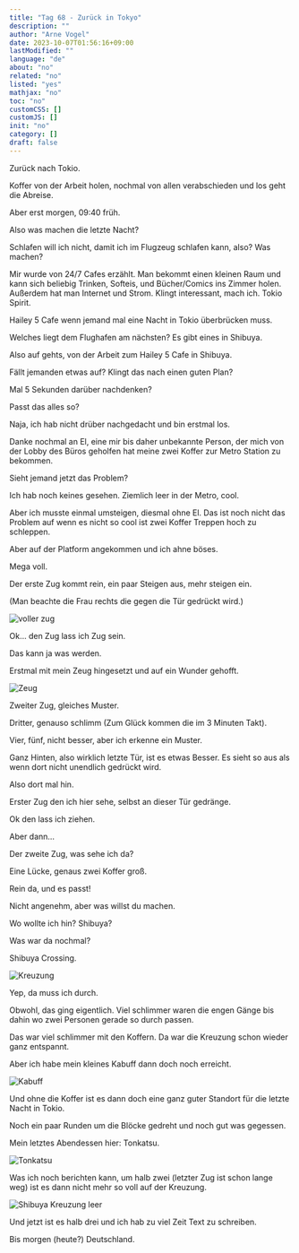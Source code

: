 ```yaml
---
title: "Tag 68 - Zurück in Tokyo"
description: ""
author: "Arne Vogel"
date: 2023-10-07T01:56:16+09:00
lastModified: ""
language: "de"
about: "no"
related: "no"
listed: "yes"
mathjax: "no"
toc: "no"
customCSS: []
customJS: []
init: "no"
category: []
draft: false
---
```


Zurück nach Tokio.

Koffer von der Arbeit holen, nochmal von allen verabschieden und los geht die Abreise.

Aber erst morgen, 09:40 früh.

Also was machen die letzte Nacht?

Schlafen will ich nicht, damit ich im Flugzeug schlafen kann, also? Was machen?

Mir wurde von 24/7 Cafes erzählt.
Man bekommt einen kleinen Raum und kann sich beliebig Trinken, Softeis, und Bücher/Comics ins Zimmer holen.
Außerdem hat man Internet und Strom.
Klingt interessant, mach ich.
Tokio Spirit.

Hailey 5 Cafe wenn jemand mal eine Nacht in Tokio überbrücken muss.

Welches liegt dem Flughafen am nächsten?
Es gibt eines in Shibuya.

Also auf gehts, von der Arbeit zum Hailey 5 Cafe in Shibuya.

Fällt jemanden etwas auf?
Klingt das nach einen guten Plan?

Mal 5 Sekunden darüber nachdenken?

Passt das alles so?

Naja, ich hab nicht drüber nachgedacht und bin erstmal los.

Danke nochmal an El, eine mir bis daher unbekannte Person, der mich von der Lobby des Büros geholfen hat meine zwei Koffer zur Metro Station zu bekommen.

Sieht jemand jetzt das Problem?

Ich hab noch keines gesehen.
Ziemlich leer in der Metro, cool.

Aber ich musste einmal umsteigen, diesmal ohne El.
Das ist noch nicht das Problem auf wenn es nicht so cool ist zwei Koffer Treppen hoch zu schleppen.

Aber auf der Platform angekommen und ich ahne böses.

Mega voll.

Der erste Zug kommt rein, ein paar Steigen aus, mehr steigen ein.

(Man beachte die Frau rechts die gegen die Tür gedrückt wird.)

![voller zug](voll.jpg)

Ok… den Zug lass ich Zug sein.

Das kann ja was werden.

Erstmal mit mein Zeug hingesetzt und auf ein Wunder gehofft.

![Zeug](zeug.jpg)

Zweiter Zug, gleiches Muster.

Dritter, genauso schlimm (Zum Glück kommen die im 3 Minuten Takt).

Vier, fünf, nicht besser, aber ich erkenne ein Muster.

Ganz Hinten, also wirklich letzte Tür, ist es etwas Besser.
Es sieht so aus als wenn dort nicht unendlich gedrückt wird.

Also dort mal hin.

Erster Zug den ich hier sehe, selbst an dieser Tür gedränge.

Ok den lass ich ziehen.

Aber dann…

Der zweite Zug, was sehe ich da?

Eine Lücke, genaus zwei Koffer groß.

Rein da, und es passt!

Nicht angenehm, aber was willst du machen.

Wo wollte ich hin? Shibuya?

Was war da nochmal?

Shibuya Crossing.

![Kreuzung](kreuzung.jpg)

Yep, da muss ich durch.

Obwohl, das ging eigentlich.
Viel schlimmer waren die engen Gänge bis dahin wo zwei Personen gerade so durch passen.

Das war viel schlimmer mit den Koffern.
Da war die Kreuzung schon wieder ganz entspannt.

Aber ich habe mein kleines Kabuff dann doch noch erreicht.

![Kabuff](kabuff.jpg)

Und ohne die Koffer ist es dann doch eine ganz guter Standort für die letzte Nacht in Tokio.

Noch ein paar Runden um die Blöcke gedreht und noch gut was gegessen.

Mein letztes Abendessen hier: Tonkatsu.

![Tonkatsu](tonkatsu.jpg)

Was ich noch berichten kann, um halb zwei (letzter Zug ist schon lange weg) ist es dann nicht mehr so voll auf der Kreuzung.

![Shibuya Kreuzung leer](leer.jpg)

Und jetzt ist es halb drei und ich hab zu viel Zeit Text zu schreiben.

Bis morgen (heute?) Deutschland.
